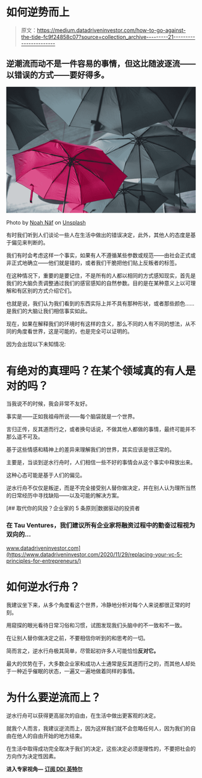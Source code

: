 # 如何逆势而上

> 原文：<https://medium.datadriveninvestor.com/how-to-go-against-the-tide-fc9f24858c07?source=collection_archive---------21----------------------->

## 逆潮流而动不是一件容易的事情，但这比随波逐流——以错误的方式——要好得多。

![](img/3cdb0819478b06cd53c9c680c2709c01.png)

Photo by [Noah Näf](https://unsplash.com/@noahdavis?utm_source=medium&utm_medium=referral) on [Unsplash](https://unsplash.com?utm_source=medium&utm_medium=referral)

有时我们听到人们谈论一些人在生活中做出的错误决定，此外，其他人的态度是基于偏见来判断的。

我们有时会考虑这样一个事实，如果有人不遵循某些参数或规范——由社会正式或非正式地确立——他们就是错的，或者我们干脆把他们贴上反叛者的标签。

在这种情况下，重要的是要记住，不是所有的人都以相同的方式感知现实，首先是我们的大脑负责调整通过我们的感官感知的自然参数。目的是在某种意义上以可理解和有区别的方式介绍它们。

也就是说，我们认为我们看到的东西实际上并不具有那种形状，或者那些颜色……是我们的大脑让我们相信事实如此。

现在，如果在解释我们的环境时有这样的含义，那么不同的人有不同的想法，从不同的角度看世界，这是可能的，也是完全可以证明的。

因为会出现以下未知情况:

# 有绝对的真理吗？在某个领域真的有人是对的吗？

当我说不的时候，我会非常不友好。

事实是——正如我祖母所说——每个脑袋就是一个世界。

言归正传，反其道而行之，或者换句话说，不做其他人都做的事情，最终可能并不那么遥不可及。

基于这些情感和精神上的差异来理解我们的世界，其实应该是很正常的。

主要是，当谈到逆水行舟时，人们相信一些不好的事情会从这个事实中释放出来。

这种心态可能是基于人们的偏见。

逆水行舟不仅仅是叛逆，而是不完全接受别人替你做决定，并在别人认为理所当然的日常经历中寻找缺陷——以及可能的解决方案。

[](https://www.datadriveninvestor.com/2020/11/29/replacing-your-vc-5-principles-for-entrepreneurs/) [## 取代你的风投？企业家的 5 条原则|数据驱动的投资者

### 在 Tau Ventures，我们建议所有企业家将融资过程中的勤奋过程视为双向的…

www.datadriveninvestor.com](https://www.datadriveninvestor.com/2020/11/29/replacing-your-vc-5-principles-for-entrepreneurs/) 

# 如何逆水行舟？

我建议坐下来，从多个角度看这个世界，冷静地分析对每个人来说都很正常的时刻。

用窥探的眼光看待日常习俗和习惯，试图发现我们头脑中的不一致和不一致。

在让别人替你做决定之前，不要相信你听到的和思考的一切。

简而言之，逆水行舟极其简单，尽管起初许多人可能恰恰**反对它。**

最大的优势在于，大多数企业家和成功人士通常是反其道而行之的，而其他人却处于一种近乎催眠的状态，一遍又一遍地做着同样的事情。

# 为什么要逆流而上？

逆水行舟可以获得更高层次的自由，在生活中做出更客观的决定。

就我个人而言，我建议逆流而上，因为这样我们就不会忽略任何人，因为我们的自由在他人的自由开始的地方结束。

在生活中取得成功完全取决于我们的决定，这些决定必须是理性的，不要把社会的方向作为决定性因素。

**进入专家视角—** [**订阅 DDI 英特尔**](https://datadriveninvestor.com/ddi-intel)